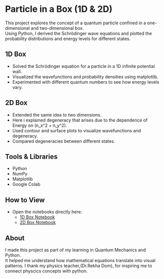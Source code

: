 # Particle in a Box (1D & 2D)

This project explores the concept of a quantum particle confined in a one-dimensional and two-dimensional box.  
Using Python, I derived the Schrödinger wave equations and plotted the probability distributions and energy levels for different states.

## 1D Box
- Solved the Schrödinger equation for a particle in a 1D infinite potential wall.
- Visualized the wavefunctions and probability densities using matplotlib.
- Experimented with different quantum numbers to see how energy levels vary.

## 2D Box
- Extended the same idea to two dimensions.
- Here i explained degeneracy that arises due to the dependence of Energy on (n_x^2 + n_y^2).
- Used contour and surface plots to visualize wavefunctions and degeneracy.
- Compared degeneracies between different states.

## Tools & Libraries
- Python  
- NumPy  
- Matplotlib  
- Google Colab  

## How to View
- Open the notebooks directly here:  
  - [1D Box Notebook](./Particle_in_a_1D_box.ipynb)  
  - [2D Box Notebook](./Copy_of_particle_in_a_2D_box.ipynb)  

## About
I made this project as part of my learning in Quantum Mechanics and Python.  
It helped me understand how mathematical equations translate into visual patterns.
I thank my physics teacher,(Dr.Rekha Dom), for inspiring me to connect physcics concepts with python.
